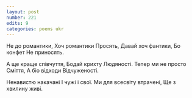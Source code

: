 ```yaml
---
layout: post
number: 221
edits: 9
categories: poems ukr
---
```


Не до романтики,
Хоч романтики 
Просять,
Давай хоч фантики,
Бо конфет 
Не приносять. 

А ще краще співчуття, 
Бодай крихту 
Людяності.
Тепер ми не просто 
Сміття, 
А біо відходи 
Відчуженості.

Ненавистю накачані 
І чужі і свої.
Ми для всесвіту втрачені, 
Ще з хвилину живі.
